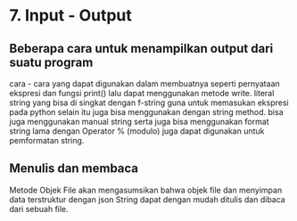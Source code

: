 # 7. Input - Output
## Beberapa cara untuk menampilkan output dari suatu program
cara - cara yang dapat digunakan dalam membuatnya seperti pernyataan ekspresi dan fungsi print() lalu dapat menggunakan metode write. 
literal string yang bisa di singkat dengan f-string guna untuk memasukan ekspresi pada python
selain itu juga bisa menggunakan dengan string method.
bisa juga menggunakan manual string serta juga bisa menggunakan format string lama dengan
Operator % (modulo) juga dapat digunakan untuk pemformatan string.

## Menulis dan membaca
Metode Objek File akan mengasumsikan bahwa objek file dan menyimpan data terstruktur dengan json
String dapat dengan mudah ditulis dan dibaca dari sebuah file.